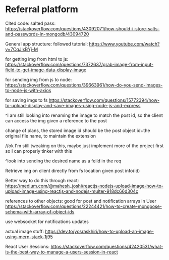 # Referral platform

Cited code:
salted pass:
https://stackoverflow.com/questions/43092071/how-should-i-store-salts-and-passwords-in-mongodb/43094720

General app structure: followed tutorial: https://www.youtube.com/watch?v=7CqJlxBYj-M




for getting img from html to js: 
https://stackoverflow.com/questions/7372637/grab-image-from-input-field-to-get-image-data-display-image

for sending img from js to node:
https://stackoverflow.com/questions/39663961/how-do-you-send-images-to-node-js-with-axios

for saving imgs to fs
https://stackoverflow.com/questions/15772394/how-to-upload-display-and-save-images-using-node-js-and-express

^I am still looking into renaming the image to match the post id, so the client can access the img given a reference to the post

change of plans, the stored image id should be the post object id+the original file name, to maintain the extension

//ok I'm still tweaking on this, maybe just implement more of the project first so I can properly tinker with this

^look into sending the desired name as a feild in the req

Retrieve img on client directly from fs location given post info(id)

Better way to do this through react:
https://medium.com/@mahesh_joshi/reactjs-nodejs-upload-image-how-to-upload-image-using-reactjs-and-nodejs-multer-918dc66d304c

references to other objects: good for post and notification arrays in User
https://stackoverflow.com/questions/22244421/how-to-create-mongoose-schema-with-array-of-object-ids

use websocket for notifications updates

actual image stuff:
https://dev.to/yosraskhiri/how-to-upload-an-image-using-mern-stack-1j95

React User Sessions: https://stackoverflow.com/questions/42420531/what-is-the-best-way-to-manage-a-users-session-in-react 

